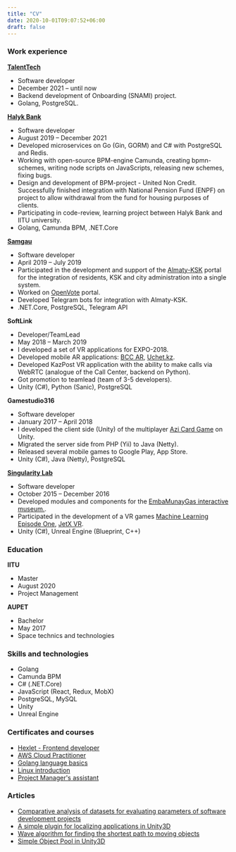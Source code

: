 ```yaml
---
title: "CV"
date: 2020-10-01T09:07:52+06:00
draft: false
---
```


### Work experience
[**TalentTech**](https://talenttech.ru/)
+ Software developer
+ December 2021 – until now
+ Backend development of Onboarding (SNAMI) project.
+ Golang, PostgreSQL.

[**Halyk Bank**](https://halykbank.kz/)
+ Software developer
+ August 2019 – December 2021
+ Developed microservices on Go (Gin, GORM) and C# with PostgreSQL and Redis.
+ Working with open-source BPM-engine Camunda, creating bpmn-schemes, writing node scripts on JavaScripts, releasing new schemes, fixing bugs.
+ Design and development of BPM-project - United Non Credit. Successfully finished integration with National Pension Fund (ENPF) on project to allow withdrawal from the fund for housing purposes of clients.
+ Participating in code-review, learning project between Halyk Bank and IITU university.
+ Golang, Camunda BPM, .NET.Core

[**Samgau**](https://samgau.com/)
+ Software developer
+ April 2019 – July 2019
+ Participated in the development and support of the [Almaty-KSK](https://almaty-ksk.kz/) portal for the integration of residents, KSK and city administration into a single system.
+ Worked on [OpenVote](https://budget.open-almaty.kz/) portal.
+ Developed Telegram bots for integration with Almaty-KSK.
+ .NET.Core, PostgreSQL, Telegram API

**SoftLink**
+ Developer/TeamLead
+ May 2018 – March 2019
+ I developed a set of VR applications for EXPO-2018.
+ Developed mobile AR applications: [BCC AR](https://play.google.com/store/apps/details?id=kz.bcc.ar&hl=ru), [Uchet.kz](https://apps.apple.com/kz/app/uchet-kz-ar/id1451897051).
+ Developed KazPost VR application with the ability to make calls via WebRTC (analogue of the Call Center, backend on Python).
+ Got promotion to teamlead (team of 3-5 developers).
+ Unity (C#), Python (Sanic), PostgreSQL

**Gamestudio316**
+ Software developer
+ January 2017 – April 2018
+ I developed the client side (Unity) of the multiplayer [Azi Card Game](https://play.google.com/store/apps/details?id=com.gudgame.azicardclub) on Unity.
+ Migrated the server side from PHP (Yii) to Java (Netty).
+ Released several mobile games to Google Play, App Store.
+ Unity (C#), Java (Netty), PostgreSQL

[**Singularity Lab**](https://singularity.kz/)
+ Software developer
+ October 2015 – December 2016
+ Developed modules and components for the [EmbaMunayGas interactive museum.](https://singularity.kz/our-work/interaktivnyij-muzej-ao-embamunajgaz).
+ Participated in the development of a VR games [Machine Learning Episode One](https://store.steampowered.com/app/524030/Machine_Learning_Episode_I/), [JetX VR](https://store.steampowered.com/app/684620/JetX_VR/).
+ Unity (C#), Unreal Engine (Blueprint, C++)

### Education
**IITU**
+ Master
+ August 2020
+ Project Management

**AUPET**
+ Bachelor
+ May 2017
+ Space technics and technologies


### Skills and technologies
+ Golang
+ Camunda BPM
+ C# (.NET.Core)
+ JavaScript (React, Redux, MobX)
+ PostgreSQL, MySQL
+ Unity
+ Unreal Engine

### Certificates and courses
+ [Hexlet - Frontend developer](/docs/hexlet_js_en_compressed.pdf)
+ [AWS Cloud Practitioner](https://www.credly.com/badges/055bf61c-d85d-496d-9712-3546852c6f08?source=nldevelop.com)
+ [Golang language basics](https://www.coursera.org/account/accomplishments/verify/BZEGTBC7SAAB)
+ [Linux introduction](https://stepik.org/cert/337675)
+ [Project Manager's assistant](http://spmrk.kz/kz-sertification/certified)

### Articles
+ [Comparative analysis of datasets for evaluating parameters of software development projects](http://www.colloquium-journal.org/wp-content/uploads/2020/04/colloquium-journal-1062-chast-1.pdf)
+ [A simple plugin for localizing applications in Unity3D](https://habr.com/ru/post/341744/)
+ [Wave algorithm for finding the shortest path to moving objects](http://rmebrk.kz/journals/3286/3171.pdf)
+ [Simple Object Pool in Unity3D](https://habr.com/ru/post/275091/)
